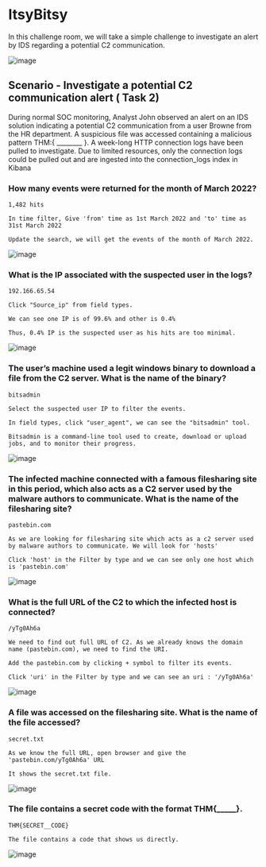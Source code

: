 # ItsyBitsy

In this challenge room, we will take a simple challenge to investigate an alert by IDS regarding a potential C2 communication.

![image](https://github.com/tousif13/TryHackMe_Writeups/assets/33444140/9a1c2a00-0e42-4516-ae5e-7c6c5267996c)

## Scenario - Investigate a potential C2 communication alert ( Task 2)

During normal SOC monitoring, Analyst John observed an alert on an IDS solution indicating a potential C2 communication from a user Browne from the HR department. A suspicious file was accessed containing a malicious pattern THM:{ ________ }. A week-long HTTP connection logs have been pulled to investigate. Due to limited resources, only the connection logs could be pulled out and are ingested into the connection_logs index in Kibana

### How many events were returned for the month of March 2022?

    1,482 hits
    
    In time filter, Give 'from' time as 1st March 2022 and 'to' time as 31st March 2022
    
    Update the search, we will get the events of the month of March 2022.
    
![image](https://github.com/tousif13/TryHackMe_Writeups/assets/33444140/01cd376b-da5f-4755-98cc-899df74cc083)

### What is the IP associated with the suspected user in the logs?

    192.166.65.54
    
    Click "Source_ip" from field types.
    
    We can see one IP is of 99.6% and other is 0.4%
    
    Thus, 0.4% IP is the suspected user as his hits are too minimal.

![image](https://github.com/tousif13/TryHackMe_Writeups/assets/33444140/c5dfdbc2-ae34-46d2-b587-8a1ac0628522)

### The user’s machine used a legit windows binary to download a file from the C2 server. What is the name of the binary?

    bitsadmin
    
    Select the suspected user IP to filter the events.
    
    In field types, click "user_agent", we can see the "bitsadmin" tool.
    
    Bitsadmin is a command-line tool used to create, download or upload jobs, and to monitor their progress.
    
![image](https://github.com/tousif13/TryHackMe_Writeups/assets/33444140/8450e2a3-02a7-460a-af44-e3169ff7455c)

### The infected machine connected with a famous filesharing site in this period, which also acts as a C2 server used by the malware authors to communicate. What is the name of the filesharing site?

    pastebin.com
    
    As we are looking for filesharing site which acts as a c2 server used by malware authors to communicate. We will look for 'hosts'
    
    Click 'host' in the Filter by type and we can see only one host which is 'pastebin.com'
    
![image](https://github.com/tousif13/TryHackMe_Writeups/assets/33444140/1c8c6500-95d9-4e3a-9636-0a871b8517e8)

### What is the full URL of the C2 to which the infected host is connected?

    /yTg0Ah6a
    
    We need to find out full URL of C2. As we already knows the domain name (pastebin.com), we need to find the URI.
    
    Add the pastebin.com by clicking + symbol to filter its events.
    
    Click 'uri' in the Filter by type and we can see an uri : '/yTg0Ah6a'
    
![image](https://github.com/tousif13/TryHackMe_Writeups/assets/33444140/6e13d292-64e7-4bc1-ab2b-1fada9920f5f)

### A file was accessed on the filesharing site. What is the name of the file accessed?

    secret.txt
    
    As we know the full URL, open browser and give the 'pastebin.com/yTg0Ah6a' URL
    
    It shows the secret.txt file.
    
![image](https://github.com/tousif13/TryHackMe_Writeups/assets/33444140/277f2196-90be-4066-b23c-8b8b3c0c44a9)

### The file contains a secret code with the format THM{_____}.

    THM{SECRET__CODE}

    The file contains a code that shows us directly.
    
![image](https://github.com/tousif13/TryHackMe_Writeups/assets/33444140/81340820-19f5-4be1-b99c-c1156d7771cb)

